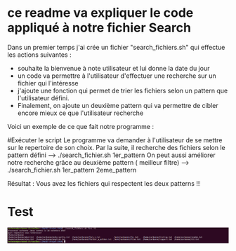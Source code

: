 # ce readme va expliquer le code appliqué à notre fichier Search 

Dans un premier temps j'ai crée un fichier "search_fichiers.sh" qui effectue les actions suivantes : 
- souhaite la bienvenue à note utilisateur et lui donne la date du jour
- un code va permettre à l'utilisateur d'effectuer une recherche sur un fichier qui l'intéresse 
- j'ajoute une fonction qui permet de trier les fichiers selon un pattern que l'utilisateur défini. 
- Finalement, on ajoute un deuxième pattern qui va permettre de cibler encore mieux ce que l'utilisateur recherche 

Voici un exemple de ce que fait notre programme : 







#Exécuter le script 
Le programme va demander à l'utilisateur de se mettre sur le repertoire de son choix. 
Par la suite, il recherche des fichiers selon le pattern défini --> ./search_fichier.sh 1er_pattern 
On peut aussi améliorer notre recherche grâce au deuxième pattern ( meilleur filtre) --> ./search_fichier.sh 1er_pattern 2eme_pattern 

Résultat : Vous avez les fichiers qui respectent les deux patterns !! 

# Test
![Test](https://github.com/ajnazeko/MoSEF-Projet-2019/blob/master/Captures/a%20ajouter2.PNG)


